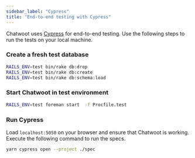 ```yaml
---
sidebar_label: "Cypress"
title: "End-to-end testing with Cypress"
---
```


Chatwoot uses [Cypress](https://www.cypress.io/) for end-to-end testing. Use the following steps to run the tests on your local machine.

### Create a fresh test database

```bash
RAILS_ENV=test bin/rake db:drop
RAILS_ENV=test bin/rake db:create
RAILS_ENV=test bin/rake db:schema:load
```

### Start Chatwoot in test environment

```bash
RAILS_ENV=test foreman start  -f Procfile.test
```

### Run Cypress

Load `localhost:5050` on your browser and ensure that Chatwoot is working. Execute the following command to run the specs.

```bash
yarn cypress open --project ./spec
```

